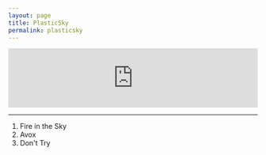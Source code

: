 ```yaml
---
layout: page
title: PlasticSky
permalink: plasticsky
---
```



<div class="iframe">
	<iframe style="border: 0; width: 100%; height: 120px;" src="https://bandcamp.com/EmbeddedPlayer/album=234707312/size=large/bgcol=ffffff/linkcol=63b2cc/tracklist=false/artwork=small/transparent=true/" seamless><a href="https://nashp.bandcamp.com/album/plasticsky">PlasticSky by Nash Pitre</a></iframe>
</div>

<hr>

1. Fire in the Sky
2. Avox
3. Don't Try
